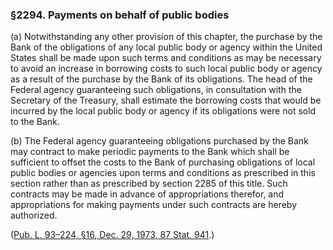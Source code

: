 ### §2294. Payments on behalf of public bodies ###

[]()

(a) Notwithstanding any other provision of this chapter, the purchase by the Bank of the obligations of any local public body or agency within the United States shall be made upon such terms and conditions as may be necessary to avoid an increase in borrowing costs to such local public body or agency as a result of the purchase by the Bank of its obligations. The head of the Federal agency guaranteeing such obligations, in consultation with the Secretary of the Treasury, shall estimate the borrowing costs that would be incurred by the local public body or agency if its obligations were not sold to the Bank.

[]()

(b) The Federal agency guaranteeing obligations purchased by the Bank may contract to make periodic payments to the Bank which shall be sufficient to offset the costs to the Bank of purchasing obligations of local public bodies or agencies upon terms and conditions as prescribed in this section rather than as prescribed by section 2285 of this title. Such contracts may be made in advance of appropriations therefor, and appropriations for making payments under such contracts are hereby authorized.

([Pub. L. 93–224, §16, Dec. 29, 1973, 87 Stat. 941](/statviewer.htm?volume=87&page=941).)